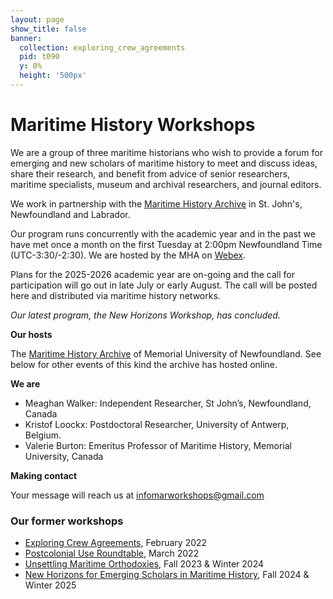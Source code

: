 ```yaml
---
layout: page
show_title: false
banner:
  collection: exploring_crew_agreements
  pid: t090
  y: 0%
  height: '500px'
---
```


# Maritime History Workshops

We are a group of three maritime historians who wish to provide a forum for emerging and new scholars of maritime history to meet and discuss ideas, share their research, and benefit from advice of senior researchers, maritime specialists, museum and archival researchers, and journal editors.

We work in partnership with the [Maritime History Archive](https://mha.mun.ca/) in St. John's, Newfoundland and Labrador.

Our program runs concurrently with the academic year and in the past we have met once a month on the first Tuesday at 2:00pm Newfoundland Time (UTC-3:30/-2:30). We are hosted by the MHA on [Webex](https://www.webex.com/downloads.html).

Plans for the 2025-2026 academic year are on-going and the call for participation will go out in late July or early August. The call will be posted here and distributed via maritime history networks.

_Our latest program, the New Horizons Workshop, has concluded._

**Our hosts**

The [Maritime History Archive](https://mha.mun.ca/) of Memorial University of Newfoundland. See below for other events of this kind the archive has hosted online.

**We are**

- Meaghan Walker: Independent Researcher, St John’s, Newfoundland, Canada
- Kristof Loockx: Postdoctoral Researcher, University of Antwerp, Belgium.
- Valerie Burton: Emeritus Professor of Maritime History, Memorial University, Canada

**Making contact**

Your message will reach us at [infomarworkshops@gmail.com](mailto:infomarworkshops@gmail.com)

### Our former workshops

- [Exploring Crew Agreements](https://crewagreementworkshop.github.io/exploring_crew_agreements/expcrewagreements), February 2022
- [Postcolonial Use Roundtable](https://crewagreementworkshop.github.io/exploring_crew_agreements/postcolonial), March 2022
- [Unsettling Maritime Orthodoxies](https://maritimeworkshops.com/orthodoxies/), Fall 2023 & Winter 2024
- [New Horizons for Emerging Scholars in Maritime History](https://maritimeworkshops.com/newhorizons/), Fall 2024 & Winter 2025
